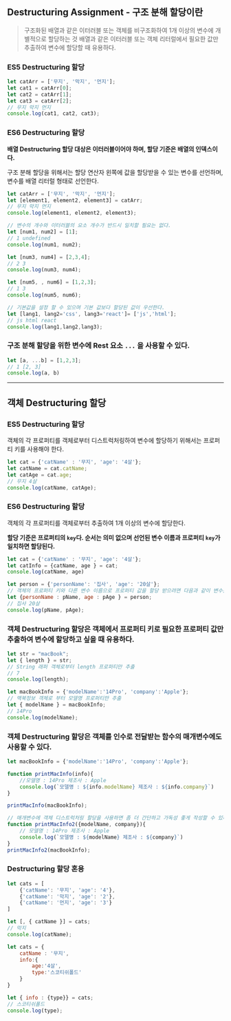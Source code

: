 ## Destructuring Assignment - 구조 분해 할당이란

> 구조화된 배열과 같은 이터러블 또는 객체를 비구조화하여 1개 이상의 변수에 개별적으로 할당하는 것
배열과 같은 이터러블 또는 객체 리터럴에서 필요한 값만 추출하여 변수에 할당할 때 유용하다.
>

### ES5 Destructuring 할당

```jsx
let catArr = ['무지', '막지', '먼지'];
let cat1 = catArr[0];
let cat2 = catArr[1];
let cat3 = catArr[2];
// 무지 막지 먼지
console.log(cat1, cat2, cat3);
```

### ES6 Destructuring 할당

**배열 Destructuring 할당 대상은 이터러블이어야 하며, 할당 기준은 배열의 인덱스이다.**

구조 분해 할당을 위해서는 할당 연산자 왼쪽에 값을 할당받을 수 있는 변수를 선언하며, 변수를 배열 리터럴 형태로 선언한다.

```jsx
let catArr = ['무지', '막지', '먼지'];
let [element1, element2, element3] = catArr;
// 무지 막지 먼지
console.log(element1, element2, element3);

// 변수의 개수와 이터러블의 요소 개수가 반드시 일치할 필요는 없다.
let [num1, num2] = [1];
// 1 undefined
console.log(num1, num2);

let [num3, num4] = [2,3,4];
// 2 3
console.log(num3, num4);

let [num5, , num6] = [1,2,3];
// 1 3
console.log(num5, num6);

// 기본값을 설정 할 수 있으며 기본 값보다 할당된 값이 우선한다.
let [lang1, lang2='css', lang3='react']= ['js','html'];
// js html react
console.log(lang1,lang2,lang3);
```

### 구조 분해 할당을 위한 변수에 Rest 요소 `...` 을 사용할 수 있다.

```jsx
let [a, ...b] = [1,2,3];
// 1 [2, 3]
console.log(a, b)
```

---

## 객체 Destructuring 할당

### ES5 Destructuring 할당

객체의 각 프로퍼티를 객체로부터 디스트럭처링하여 변수에 할당하기 위해서는 프로퍼티 키를 사용해야 한다.

```jsx
let cat = {'catName' : '무지', 'age': '4살'};
let catName = cat.catName;
let catAge = cat.age;
// 무지 4살
console.log(catName, catAge);
```

### ES6 Destructuring 할당

객체의 각 프로퍼티를 객체로부터 추출하여 1개 이상의 변수에 할당한다.

**할당 기준은 프로퍼티의 `key`다. 순서는 의미 없으며 선언된 변수 이름과 프로퍼티 `key`가 일치하면 할당된다.**

```jsx
let cat = {'catName' : '무지', 'age': '4살'};
let catInfo = {catName, age } = cat;
console.log(catName, age)

let person = {'personName': '집사', 'age': '20살'};
// 객체의 프로퍼티 키와 다른 변수 이름으로 프로퍼티 값을 할당 받으려면 다음과 같이 변수를 선언한다.
let {personName : pName, age : pAge } = person;
// 집사 20살
console.log(pName, pAge);
```

### 객체 Destructuring 할당은 객체에서 프로퍼티 키로 필요한 프로퍼티 값만 추출하여 변수에 할당하고 싶을 때 유용하다.

```jsx
let str = "macBook";
let { length } = str;
// String 래퍼 객체로부터 length 프로퍼티만 추출
// 7
console.log(length);

let macBookInfo = {'modelName':'14Pro', 'company':'Apple'};
// 맥북정보 객체로 부터 모델명 프로퍼티만 추출
let { modelName } = macBookInfo;
// 14Pro
console.log(modelName);
```

### 객체 Destructuring 할당은 객체를 인수로 전달받는 함수의 매개변수에도 사용할 수 있다.

```jsx
let macBookInfo = {'modelName':'14Pro', 'company':'Apple'};

function printMacInfo(info){
    //모델명 : 14Pro 제조사 : Apple
    console.log(`모델명 : ${info.modelName} 제조사 : ${info.company}`)
}

printMacInfo(macBookInfo);

// 매개변수에 객체 디스트럭처링 할당을 사용하면 좀 더 간단하고 가독성 좋게 작성할 수 있다.
function printMacInfo2({modelName, company}){
    // 모델명 : 14Pro 제조사 : Apple
    console.log(`모델명 : ${modelName} 제조사 : ${company}`)
}
printMacInfo2(macBookInfo);
```

### Destructuring 할당 혼용

```jsx
let cats = [
    {'catName': '무지', 'age': '4'},
    {'catName': '막지', 'age': '2'},
    {'catName': '먼지', 'age': '3'}
]

let [, { catName }] = cats;
// 막지
console.log(catName);

let cats = {
    catName : '무지',
    info:{
        age:'4살',
        type:'스코티쉬폴드'
    }
}

let { info : {type}} = cats;
// 스코티쉬폴드
console.log(type);
```